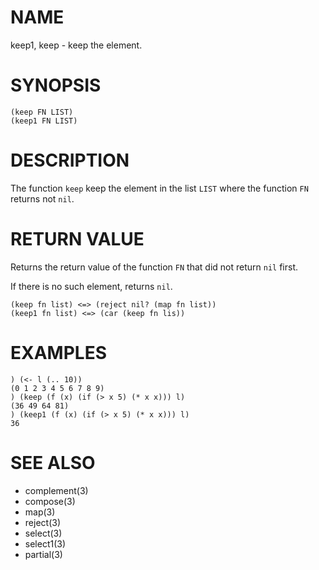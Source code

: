 # NAME
keep1, keep - keep the element.

# SYNOPSIS

    (keep FN LIST)
    (keep1 FN LIST)

# DESCRIPTION
The function `keep` keep the element in the list `LIST` where the function `FN` returns not `nil`.

# RETURN VALUE
Returns the return value of the function `FN` that did not return `nil` first.

If there is no such element, returns `nil`.

    (keep fn list) <=> (reject nil? (map fn list))
    (keep1 fn list) <=> (car (keep fn lis))

# EXAMPLES

    ) (<- l (.. 10))
    (0 1 2 3 4 5 6 7 8 9)
    ) (keep (f (x) (if (> x 5) (* x x))) l)
    (36 49 64 81)
    ) (keep1 (f (x) (if (> x 5) (* x x))) l)
    36

# SEE ALSO
- complement(3)
- compose(3)
- map(3)
- reject(3)
- select(3)
- select1(3)
- partial(3)
